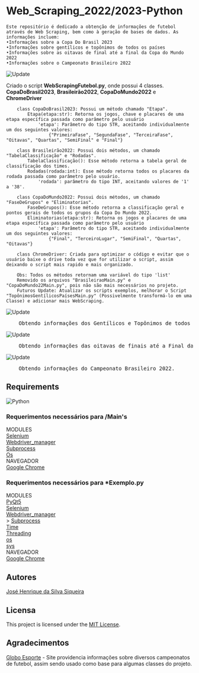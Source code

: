 # Web_Scraping_2022/2023-Python
    Este repositório é dedicado a obtenção de informações de futebol através de Web Scraping, bem como à geração de bases de dados. As informações incluem:
    •Informações sobre a Copa Do Brasil 2023
    •Informações sobre gentílicos e topônimos de todos os países
    •Informações sobre as oitavas de final até a final da Copa do Mundo 2022
    •Informações sobre o Campeonato Brasileiro 2022

![Update](https://img.shields.io/badge/update%20data-09%2F02%2F2023-brightgreen)

   Criado o script **WebScrapingFutebol.py**, onde possui 4 classes. **CopaDoBrasil2023**, **Brasileirão2022**, **CopaDoMundo2022** e **ChromeDriver**</br>
   
        class CopaDoBrasil2023: Possui um método chamado "Etapa".
            Etapa(etapa:str): Retorna os jogos, chave e placares de uma etapa específica passada como parâmetro pelo usuário
                'etapa': Parâmetro do tipo STR, aceitando individualmente um dos seguintes valores:
                    {"PrimeiraFase", "SegundaFase", "TerceiraFase", "Oitavas", "Quartas", "SemiFinal" e "Final"}

        class Brasileirão2022: Possui dois métodos, um chamado "TabelaClassificação" e "Rodadas".
            TabelaClassificação(): Esse método retorna a tabela geral de classificação dos times.
            Rodadas(rodada:int): Esse método retorna todos os placares da rodada passada como parâmetro pelo usuário.
                'rodada': parâmetro do tipo INT, aceitando valores de '1' a '38'.

        class CopaDoMundo2022: Possui dois métodos, um chamado "FaseDeGrupos" e "Eliminatorias".
            FaseDeGrupos(): Esse método retorna a classificação geral e pontos gerais de todos os grupos da Copa Do Mundo 2022.
            Eliminatorias(etapa:str): Retorna os jogos e placares de uma etapa específica passada como parâmetro pelo usuário
                'etapa': Parâmetro do tipo STR, aceitando individualmente um dos seguintes valores:
                    {"Final", "TerceiroLugar", "SemiFinal", "Quartas", "Oitavas"}
        
        class ChromeDriver: Criada para optimizar o código e evitar que o usuário baixe o drive toda vez que for utilizar o script, assim deixando o script mais rapido e mais organizado.
        
        Obs: Todos os métodos retornam uma variável do tipo 'list'
        Removido os arquivos "BrasileiraoMain.py" e "CopaDoMundo22Main.py", pois não são mais necessários no projeto.
        Futuros Update: Atualizar os scripts exemplos, melhorar o Script "TopônimosGentílicosPaísesMain.py" (Possivelmente transformá-lo em uma Classe) e adicionar mais WebScraping.


![Update](https://img.shields.io/badge/update%20data-30%2F12%2F2022-brightgreen)
<pre>
    Obtendo informações dos Gentílicos e Topônimos de todos os Países
</pre>
![Update](https://img.shields.io/badge/update%20data-28%2F12%2F2022-brightgreen)
<pre>
    Obtendo informações das oitavas de finais até a Final da Copa do Mundo 2022.
</pre>
![Update](https://img.shields.io/badge/update%20data-22%2F12%2F2022-brightgreen)
<pre>
    Obtendo informações do Campeonato Brasileiro 2022.
</pre>

## Requirements
![Python](https://img.shields.io/badge/Python-v3.9-blue)

### Requerimentos necessários para /Main's
MODULES</br>
    [Selenium](https://pypi.org/project/selenium/)</br>
    [Webdriver_manager](https://pypi.org/project/webdriver-manager/)</br>
    [Subprocess](https://docs.python.org/3/library/subprocess.html)</br>
    [Os](https://docs.python.org/3/library/os.html)</br>
NAVEGADOR</br>
    [Google Chrome](https://www.google.com/intl/pt-BR/chrome/)</br>

### Requerimentos necessários para *Exemplo.py
MODULES</br>
    [PyQt5](https://pypi.org/project/PyQt5/)</br>
    [Selenium](https://pypi.org/project/selenium/)</br>
    [Webdriver_manager](https://pypi.org/project/webdriver-manager/)</br>>
    [Subprocess](https://docs.python.org/3/library/subprocess.html)</br>
    [Time](https://docs.python.org/3/library/time.html)</br>
    [Threading](https://docs.python.org/3/library/threading.html)</br>
    [os](https://docs.python.org/3/library/os.html)</br>
    [sys](https://docs.python.org/3/library/sys.html)</br>
NAVEGADOR</br>
    [Google Chrome](https://www.google.com/intl/pt-BR/chrome/)</br>

## Autores
[José Henrique da Silva Siqueira](https://www.linkedin.com/in/jos%C3%A9-henrique-siqueira-852664218/)

## Licensa
   This project is licensed under the [MIT License](/LICENSE).

## Agradecimentos
[Globo Esporte](https://ge.globo.com/) - Site providencia informações sobre diversos campeonatos de futebol, assim sendo usado como base para algumas classes do projeto.